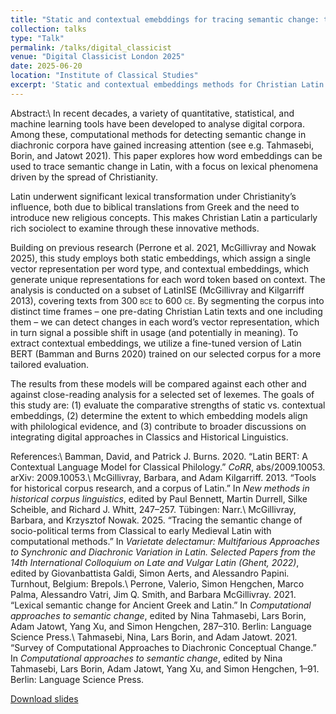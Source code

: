 ```yaml
---
title: "Static and contextual emebddings for tracing semantic change: the case of Christian Latin"
collection: talks
type: "Talk"
permalink: /talks/digital_classicist
venue: "Digital Classicist London 2025"
date: 2025-06-20
location: "Institute of Classical Studies"
excerpt: 'Static and contextual embeddings methods for Christian Latin semantic changed compared.'
---
```


Abstract:\\
In recent decades, a variety of quantitative, statistical, and machine learning tools have been developed to analyse digital corpora. Among these, computational methods for detecting semantic change in diachronic corpora have gained increasing attention (see e.g. Tahmasebi, Borin, and Jatowt 2021). This paper explores how word embeddings can be used to trace semantic change in Latin, with a focus on lexical phenomena driven by the spread of Christianity. 

Latin underwent significant lexical transformation under Christianity’s influence, both due to biblical translations from Greek and the need to introduce new religious concepts. This makes Christian Latin a particularly rich sociolect to examine through these innovative methods.

Building on previous research (Perrone et al. 2021, McGillivray and Nowak 2025), this study employs both static embeddings, which assign a single vector representation per word type, and contextual embeddings, which generate unique representations for each word token based on context. The analysis is conducted on a subset of LatinISE (McGillivray and Kilgarriff 2013), covering texts from
300 <span style="font-variant:small-caps;">bce</span> to 600 <span style="font-variant:small-caps;">ce</span>. By segmenting the corpus into distinct time frames – one pre-dating Christian Latin texts and one including them – we can detect changes in each word’s vector representation, which in turn signal a possible shift in usage (and potentially in meaning). To extract contextual embeddings, we utilize a fine-tuned version of Latin BERT (Bamman and Burns 2020) trained on our selected corpus for a more tailored evaluation.

The results from these models will be compared against each other and against close-reading analysis for a selected set of lexemes. The goals of this study are: (1) evaluate the comparative strengths of static vs. contextual embeddings, (2) determine the extent to which embedding models align with philological evidence, and (3) contribute to broader discussions on integrating digital approaches in Classics and Historical Linguistics.

References:\\
Bamman, David, and Patrick J. Burns. 2020. “Latin BERT: A Contextual Language Model for Classical Philology.” <i>CoRR</i>, abs/2009.10053. arXiv: 2009.10053.\\
McGillivray, Barbara, and Adam Kilgarriff. 2013. “Tools for historical corpus research, and a corpus of Latin.” In <i>New methods in historical corpus linguistics</i>, edited by Paul Bennett, Martin Durrell, Silke Scheible, and Richard J. Whitt, 247–257. Tübingen: Narr.\\
McGillivray, Barbara, and Krzysztof Nowak. 2025. “Tracing the semantic change of socio-political terms from Classical to early Medieval Latin with computational methods.” In <i>Varietate delectamur: Multifarious Approaches to Synchronic and Diachronic Variation in Latin. Selected Papers from the 14th International Colloquium on Late and Vulgar Latin (Ghent, 2022)</i>, edited by Giovanbattista Galdi, Simon Aerts, and Alessandro Papini. Turnhout, Belgium: Brepols.\\
Perrone, Valerio, Simon Hengchen, Marco Palma, Alessandro Vatri, Jim Q. Smith, and Barbara McGillivray. 2021. “Lexical semantic change for Ancient Greek and Latin.” In <i>Computational approaches to semantic change</i>, edited by Nina Tahmasebi, Lars Borin, Adam Jatowt, Yang Xu, and Simon Hengchen, 287–310. Berlin: Language Science Press.\\
Tahmasebi, Nina, Lars Borin, and Adam Jatowt. 2021. “Survey of Computational Approaches to Diachronic Conceptual Change.” In <i>Computational approaches to semantic change</i>, edited by Nina Tahmasebi, Lars Borin, Adam Jatowt, Yang Xu, and Simon Hengchen, 1–91. Berlin: Language Science Press.

<a href='http://vlunardi.github.io/files/digital_classicist.pdf'>Download slides</a>